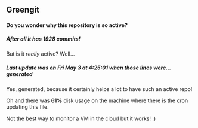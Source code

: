 ## Greengit

#### Do you wonder why this repository is so active?

##### After all it has 1928 commits!

But is it *really* active? Well...

##### Last update was on Fri May 3 at 4:25:01 when those lines were... generated

Yes, generated, because it certainly helps a lot to have such an active repo!

Oh and there was **61%** disk usage on the machine
where there is the cron updating this file.

Not the best way to monitor a VM in the cloud but it works! :)
